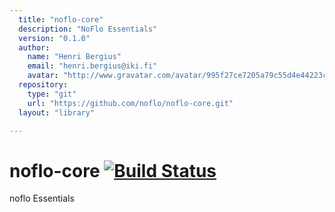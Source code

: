 ```yaml
---
  title: "noflo-core"
  description: "NoFlo Essentials"
  version: "0.1.0"
  author: 
    name: "Henri Bergius"
    email: "henri.bergius@iki.fi"
    avatar: "http://www.gravatar.com/avatar/995f27ce7205a79c55d4e44223cd6de0?s=23"
  repository: 
    type: "git"
    url: "https://github.com/noflo/noflo-core.git"
  layout: "library"

---
```

# noflo-core [![Build Status](https://secure.travis-ci.org/noflo/noflo-core.png?branch=master)](http://travis-ci.org/noflo/noflo-core)

noflo Essentials

